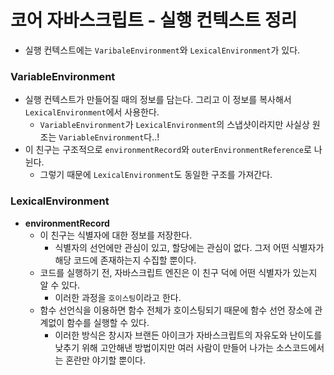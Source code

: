 # 코어 자바스크립트 - 실행 컨텍스트 정리

- 실행 컨텍스트에는 `VaribaleEnvironment`와 `LexicalEnvironment`가 있다.

### VariableEnvironment

- 실행 컨텍스트가 만들어질 때의 정보를 담는다. 그리고 이 정보를 복사해서 `LexicalEnvironment`에서 사용한다.
  - `VariableEnvironment`가 `LexicalEnvironment`의 스냅샷이라지만 사실상 원조는 `VariableEnvironment`다..!
- 이 친구는 구조적으로 `environmentRecord`와 `outerEnvironmentReference`로 나뉜다.
  - 그렇기 때문에 `LexicalEnvironment`도 동일한 구조를 가져간다.

### LexicalEnvironment

- **environmentRecord**
  - 이 친구는 식별자에 대한 정보를 저장한다.
    - 식별자의 선언에만 관심이 있고, 할당에는 관심이 없다. 그저 어떤 식별자가 해당 코드에 존재하는지 수집할 뿐이다.
  - 코드를 실행하기 전, 자바스크립트 엔진은 이 친구 덕에 어떤 식별자가 있는지 알 수 있다.
    - 이러한 과정을 `호이스팅`이라고 한다.
  - 함수 선언식을 이용하면 함수 전체가 호이스팅되기 때문에 함수 선언 장소에 관계없이 함수를 실행할 수 있다.
    - 이러한 방식은 창시자 브랜든 아이크가 자바스크립트의 자유도와 난이도를 낮추기 위해 고안해낸 방법이지만 여러 사람이 만들어 나가는 소스코드에서는 혼란만 야기할 뿐이다.
